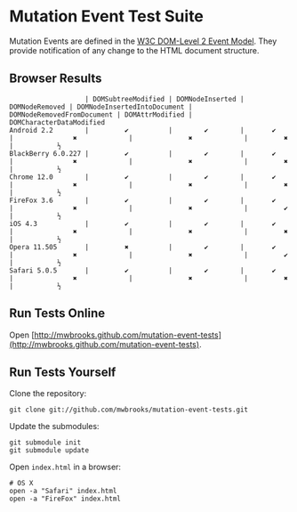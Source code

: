 Mutation Event Test Suite
=========================

Mutation Events are defined in the [W3C DOM-Level 2 Event Model](http://www.w3.org/TR/DOM-Level-2-Events/events.html#Events-eventgroupings-mutationevents). They provide notification of any change to the HTML document structure.

Browser Results
---------------

                       | DOMSubtreeModified | DOMNodeInserted | DOMNodeRemoved | DOMNodeInsertedIntoDocument | DOMNodeRemovedFromDocument | DOMAttrModified | DOMCharacterDataModified
    Android 2.2        |         ✔          |        ✔        |       ✔        |               ✖             |              ✖             |         ✖       |           ½             
    BlackBerry 6.0.227 |         ✔          |        ✔        |       ✔        |               ✖             |              ✖             |         ✖       |           ½             
    Chrome 12.0        |         ✔          |        ✔        |       ✔        |               ✖             |              ✖             |         ✖       |           ½             
    FireFox 3.6        |         ✔          |        ✔        |       ✔        |               ✖             |              ✖             |         ✔       |           ½             
    iOS 4.3            |         ✔          |        ✔        |       ✔        |               ✖             |              ✖             |         ✖       |           ½             
    Opera 11.505       |         ✖          |        ✔        |       ✔        |               ✖             |              ✖             |         ✔       |           ½             
    Safari 5.0.5       |         ✔          |        ✔        |       ✔        |               ✖             |              ✖             |         ✖       |           ½             

Run Tests Online
----------------

Open [http://mwbrooks.github.com/mutation-event-tests](http://mwbrooks.github.com/mutation-event-tests).

Run Tests Yourself
------------------

Clone the repository:

    git clone git://github.com/mwbrooks/mutation-event-tests.git

Update the submodules:

    git submodule init
    git submodule update

Open `index.html` in a browser:

    # OS X
    open -a "Safari" index.html
    open -a "FireFox" index.html